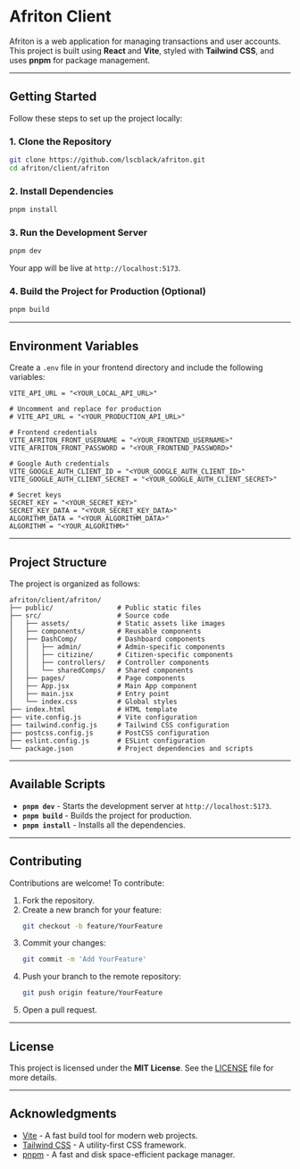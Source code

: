 
# Afriton Client

Afriton is a web application for managing transactions and user accounts. This project is built using **React** and **Vite**, styled with **Tailwind CSS**, and uses **pnpm** for package management.

---

## Getting Started

Follow these steps to set up the project locally:

### 1. Clone the Repository

```bash
git clone https://github.com/lscblack/afriton.git
cd afriton/client/afriton
```

### 2. Install Dependencies

```bash
pnpm install
```

### 3. Run the Development Server

```bash
pnpm dev
```

Your app will be live at `http://localhost:5173`.

### 4. Build the Project for Production (Optional)

```bash
pnpm build
```

---

## Environment Variables

Create a `.env` file in your frontend directory and include the following variables:

```env
VITE_API_URL = "<YOUR_LOCAL_API_URL>"

# Uncomment and replace for production
# VITE_API_URL = "<YOUR_PRODUCTION_API_URL>"

# Frontend credentials
VITE_AFRITON_FRONT_USERNAME = "<YOUR_FRONTEND_USERNAME>"
VITE_AFRITON_FRONT_PASSWORD = "<YOUR_FRONTEND_PASSWORD>"

# Google Auth credentials
VITE_GOOGLE_AUTH_CLIENT_ID = "<YOUR_GOOGLE_AUTH_CLIENT_ID>"
VITE_GOOGLE_AUTH_CLIENT_SECRET = "<YOUR_GOOGLE_AUTH_CLIENT_SECRET>"

# Secret keys
SECRET_KEY = "<YOUR_SECRET_KEY>"
SECRET_KEY_DATA = "<YOUR_SECRET_KEY_DATA>"
ALGORITHM_DATA = "<YOUR_ALGORITHM_DATA>"
ALGORITHM = "<YOUR_ALGORITHM>"
```

---

## Project Structure

The project is organized as follows:

```
afriton/client/afriton/
├── public/                # Public static files
├── src/                   # Source code
│   ├── assets/            # Static assets like images
│   ├── components/        # Reusable components
│   ├── DashComp/          # Dashboard components
│   │   ├── admin/         # Admin-specific components
│   │   ├── citizine/      # Citizen-specific components
│   │   ├── controllers/   # Controller components
│   │   └── sharedComps/   # Shared components
│   ├── pages/             # Page components
│   ├── App.jsx            # Main App component
│   ├── main.jsx           # Entry point
│   └── index.css          # Global styles
├── index.html             # HTML template
├── vite.config.js         # Vite configuration
├── tailwind.config.js     # Tailwind CSS configuration
├── postcss.config.js      # PostCSS configuration
├── eslint.config.js       # ESLint configuration
└── package.json           # Project dependencies and scripts
```

---

## Available Scripts

- **`pnpm dev`** - Starts the development server at `http://localhost:5173`.
- **`pnpm build`** - Builds the project for production.
- **`pnpm install`** - Installs all the dependencies.

---

## Contributing

Contributions are welcome! To contribute:

1. Fork the repository.
2. Create a new branch for your feature:  
   ```bash
   git checkout -b feature/YourFeature
   ```
3. Commit your changes:  
   ```bash
   git commit -m 'Add YourFeature'
   ```
4. Push your branch to the remote repository:  
   ```bash
   git push origin feature/YourFeature
   ```
5. Open a pull request.

---

## License

This project is licensed under the **MIT License**. See the [LICENSE](LICENSE) file for more details.

---

## Acknowledgments

- [Vite](https://vitejs.dev/) - A fast build tool for modern web projects.
- [Tailwind CSS](https://tailwindcss.com/) - A utility-first CSS framework.
- [pnpm](https://pnpm.io/) - A fast and disk space-efficient package manager.

